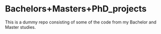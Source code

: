 # Bachelors+Masters+PhD_projects
This is a dummy repo consisting of some of the code from my Bachelor and Master studies.

